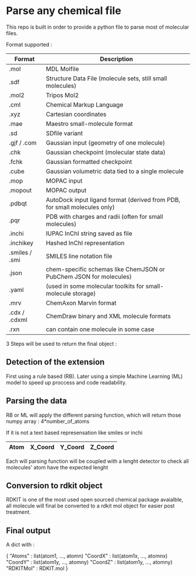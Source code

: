 # Parse any chemical file

This repo is built in order to provide a python file to parse most of molecular files.

Format supported : 

| Format        | Description                                                               |
| --------------|---------------------------------------------------------------------------|
|.mol           | MDL Molfile                                                               |         
|.sdf           | Structure Data File (molecule sets, still small molecules)                |
|.mol2          | Tripos Mol2                                                               |
|.cml           | Chemical Markup Language                                                  |
|.xyz           | Cartesian coordinates                                                     |
|.mae           | Maestro small-molecule format                                             |
|.sd            | SDfile variant                                                            |
|.gjf / .com    | Gaussian input (geometry of one molecule)                                 |
|.chk           | Gaussian checkpoint (molecular state data)                                |
|.fchk          | Gaussian formatted checkpoint                                             |
|.cube          | Gaussian volumetric data tied to a single molecule                        |
|.mop           | MOPAC input                                                               |
|.mopout        | MOPAC output                                                              |
|.pdbqt         | AutoDock input ligand format (derived from PDB, for small molecules only) |
|.pqr           | PDB with charges and radii (often for small molecules)                    |
|.inchi         | IUPAC InChI string saved as file                                          |
|.inchikey      | Hashed InChI representation                                               |
|.smiles / .smi | SMILES line notation file                                                 |
|.json          | chem-specific schemas like ChemJSON or PubChem JSON for molecules)        |
|.yaml          | (used in some molecular toolkits for small-molecule storage)              |
|.mrv           | ChemAxon Marvin format                                                    |
|.cdx / .cdxml  | ChemDraw binary and XML molecule formats                                  |
|.rxn           | can contain one molecule in some case                                     |

3 Steps will be used to return the final object :

## Detection of the extension

First using a rule based (RB).
Later using a simple Machine Learning (ML) model to speed up proccess and code readability.

## Parsing the data

RB or ML will apply the different parsing function, which will return those numpy array : 4*number_of_atoms

If it is not a text based represensation like smiles or inchi

| Atom | X_Coord | Y_Coord | Z_Coord | 
|------|---------|---------|---------|

Each will parsing function will be coupled with a lenght detector to check all molecules' atom have the expected lenght

## Conversion to rdkit object

RDKIT is one of the most used open sourced chemical package avaialble, all molecule will final be converted to a rdkit mol object for easier post treatment.

## Final output

A dict with : 

{ 
"Atoms"  : list(atom1, ..., atomn)
"CoordX"   : list(atom1x, ..., atomnx)
"CoordY"   : list(atom1y, ..., atomny)
"CoordZ"   : list(atom1y, ..., atomny)
"RDKITMol" : RDKIT.mol
}
